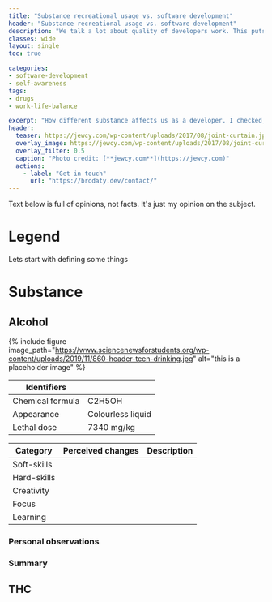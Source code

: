 ```yaml
---
title: "Substance recreational usage vs. software development"
header: "Substance recreational usage vs. software development"
description: "We talk a lot about quality of developers work. This puts a lot of stress on development team. Some of them lean towards recreational drug usage to relief it. I'll tell you how it affects us."
classes: wide
layout: single
toc: true

categories:
- software-development
- self-awareness
tags:
- drugs
- work-life-balance

excerpt: "How different substance affects us as a developer. I checked, so you don't have to."
header: 
  teaser: https://jewcy.com/wp-content/uploads/2017/08/joint-curtain.jpg
  overlay_image: https://jewcy.com/wp-content/uploads/2017/08/joint-curtain.jpg
  overlay_filter: 0.5
  caption: "Photo credit: [**jewcy.com**](https://jewcy.com)"
  actions:
    - label: "Get in touch"
      url: "https://brodaty.dev/contact/"
---
```



<p class='notice notice--danger'>
    <span class="fa fa-fw fa-exclamation-triangle"></span> 
    Text below is full of <italic>opinions</italic>, not <bold>facts</bold>. It's just my opinion on the subject.
</p>

# Legend

Lets start with defining some things

# Substance


## Alcohol
{% include figure image_path="https://www.sciencenewsforstudents.org/wp-content/uploads/2019/11/860-header-teen-drinking.jpg" alt="this is a placeholder image" %}

| Identifiers                |                    |
|----------------------------|--------------------|
| Chemical formula           | C2H5OH             |
| Appearance                 | Colourless liquid  |
| Lethal dose                | 7340 mg/kg         |

| Category    | Perceived changes                                                                                                                       | Description |
|-------------|-----------------------------------------------------------------------------------------------------------------------------------------|-------------|
| Soft-skills | <i class="fas fa-star"></i><i class="far fa-star"></i><i class="far fa-star"></i><i class="far fa-star"></i><i class="far fa-star"></i> |             |
| Hard-skills | <i class="fas fa-star"></i><i class="far fa-star"></i><i class="far fa-star"></i><i class="far fa-star"></i><i class="far fa-star"></i> |             |
| Creativity  | <i class="fas fa-star"></i><i class="far fa-star"></i><i class="far fa-star"></i><i class="far fa-star"></i><i class="far fa-star"></i> |             | 
| Focus       | <i class="fas fa-star"></i><i class="far fa-star"></i><i class="far fa-star"></i><i class="far fa-star"></i><i class="far fa-star"></i> |             |
| Learning    | <i class="fas fa-star"></i><i class="far fa-star"></i><i class="far fa-star"></i><i class="far fa-star"></i><i class="far fa-star"></i> |             |

### Personal observations
### Summary

## THC
